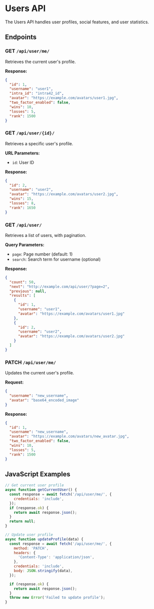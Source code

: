 # Users API

The Users API handles user profiles, social features, and user statistics.

## Endpoints

### GET `/api/user/me/`

Retrieves the current user's profile.

**Response:**

```json
{
  "id": 1,
  "username": "user1",
  "intra_id": "intra42_id",
  "avatar": "https://example.com/avatars/user1.jpg",
  "two_factor_enabled": false,
  "wins": 10,
  "losses": 5,
  "rank": 1500
}
```

### GET `/api/user/{id}/`

Retrieves a specific user's profile.

**URL Parameters:**

- `id`: User ID

**Response:**

```json
{
  "id": 2,
  "username": "user2",
  "avatar": "https://example.com/avatars/user2.jpg",
  "wins": 15,
  "losses": 8,
  "rank": 1650
}
```

### GET `/api/user/`

Retrieves a list of users, with pagination.

**Query Parameters:**

- `page`: Page number (default: 1)
- `search`: Search term for username (optional)

**Response:**

```json
{
  "count": 50,
  "next": "http://example.com/api/user/?page=2",
  "previous": null,
  "results": [
    {
      "id": 1,
      "username": "user1",
      "avatar": "https://example.com/avatars/user1.jpg"
    },
    {
      "id": 2,
      "username": "user2",
      "avatar": "https://example.com/avatars/user2.jpg"
    }
  ]
}
```

### PATCH `/api/user/me/`

Updates the current user's profile.

**Request:**

```json
{
  "username": "new_username",
  "avatar": "base64_encoded_image"
}
```

**Response:**

```json
{
  "id": 1,
  "username": "new_username",
  "avatar": "https://example.com/avatars/new_avatar.jpg",
  "two_factor_enabled": false,
  "wins": 10,
  "losses": 5,
  "rank": 1500
}
```

## JavaScript Examples

```javascript
// Get current user profile
async function getCurrentUser() {
  const response = await fetch('/api/user/me/', {
    credentials: 'include',
  });
  if (response.ok) {
    return await response.json();
  }
  return null;
}

// Update user profile
async function updateProfile(data) {
  const response = await fetch('/api/user/me/', {
    method: 'PATCH',
    headers: {
      'Content-Type': 'application/json',
    },
    credentials: 'include',
    body: JSON.stringify(data),
  });

  if (response.ok) {
    return await response.json();
  }
  throw new Error('Failed to update profile');
}
```

